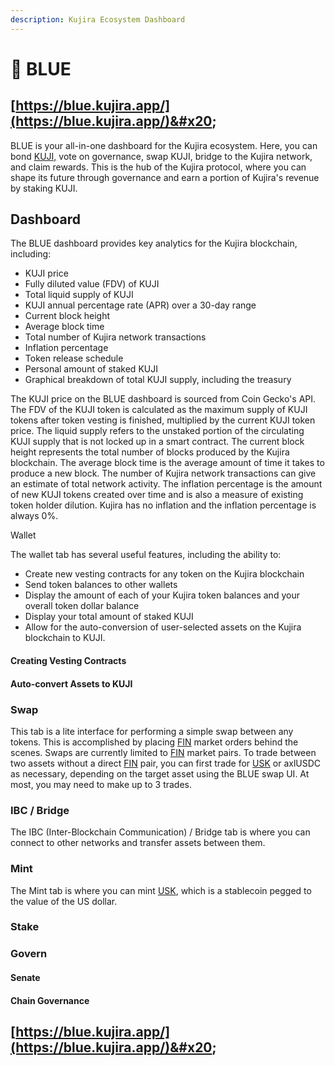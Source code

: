 ```yaml
---
description: Kujira Ecosystem Dashboard
---
```


# 🔷 BLUE

## [https://blue.kujira.app/](https://blue.kujira.app/)&#x20;

BLUE is your all-in-one dashboard for the Kujira ecosystem. Here, you can bond [KUJI,](../tokenomics/kuji-token/) vote on governance, swap KUJI, bridge to the Kujira network, and claim rewards. This is the hub of the Kujira protocol, where you can shape its future through governance and earn a portion of Kujira's revenue by staking KUJI.

## Dashboard

The BLUE dashboard provides key analytics for the Kujira blockchain, including:

* KUJI price
* Fully diluted value (FDV) of KUJI
* Total liquid supply of KUJI
* KUJI annual percentage rate (APR) over a 30-day range
* Current block height
* Average block time
* Total number of Kujira network transactions
* Inflation percentage
* Token release schedule
* Personal amount of staked KUJI
* Graphical breakdown of total KUJI supply, including the treasury

The KUJI price on the BLUE dashboard is sourced from Coin Gecko's API. The FDV of the KUJI token is calculated as the maximum supply of KUJI tokens after token vesting is finished, multiplied by the current KUJI token price. The liquid supply refers to the unstaked portion of the circulating KUJI supply that is not locked up in a smart contract. The current block height represents the total number of blocks produced by the Kujira blockchain. The average block time is the average amount of time it takes to produce a new block. The number of Kujira network transactions can give an estimate of total network activity. The inflation percentage is the amount of new KUJI tokens created over time and is also a measure of existing token holder dilution. Kujira has no inflation and the inflation percentage is always 0%.

Wallet

The wallet tab has several useful features, including the ability to:

* Create new vesting contracts for any token on the Kujira blockchain
* Send token balances to other wallets
* Display the amount of each of your Kujira token balances and your overall token dollar balance
* Display your total amount of staked KUJI
* Allow for the auto-conversion of user-selected assets on the Kujira blockchain to KUJI.

#### Creating Vesting Contracts

#### Auto-convert Assets to KUJI

### Swap

This tab is a lite interface for performing a simple swap between any tokens. This is accomplished by placing [FIN](fin/) market orders behind the scenes. Swaps are currently limited to [FIN](fin/) market pairs. To trade between two assets without a direct [FIN](fin/) pair, you can first trade for [USK](usk-stablecoin.md) or axlUSDC as necessary, depending on the target asset using the BLUE swap UI. At most, you may need to make up to 3 trades.

### IBC / Bridge

The IBC (Inter-Blockchain Communication) / Bridge tab is where you can connect to other networks and transfer assets between them.

### Mint

The Mint tab is where you can mint [USK](usk-stablecoin.md), which is a stablecoin pegged to the value of the US dollar.

### Stake

### Govern

#### Senate

#### Chain Governance

## [https://blue.kujira.app/](https://blue.kujira.app/)&#x20;
